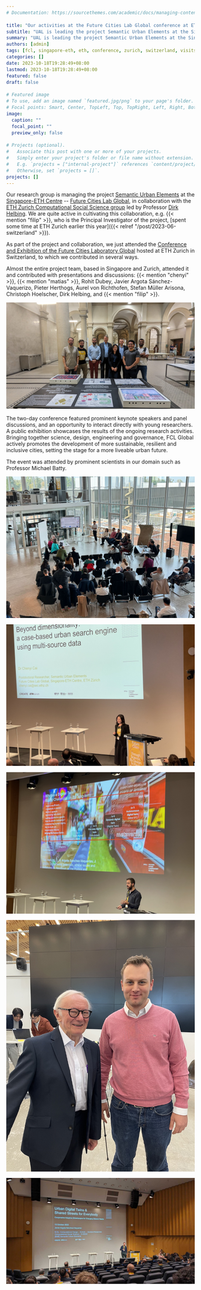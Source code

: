 ```yaml
---
# Documentation: https://sourcethemes.com/academic/docs/managing-content/

title: "Our activities at the Future Cities Lab Global conference at ETH Zurich"
subtitle: "UAL is leading the project Semantic Urban Elements at the Singapore-ETH Centre and in collaboration with Swiss partners."
summary: "UAL is leading the project Semantic Urban Elements at the Singapore-ETH Centre and in collaboration with Swiss partners."
authors: [admin]
tags: [fcl, singapore-eth, eth, conference, zurich, switzerland, visits]
categories: []
date: 2023-10-18T19:28:49+08:00
lastmod: 2023-10-18T19:28:49+08:00
featured: false
draft: false

# Featured image
# To use, add an image named `featured.jpg/png` to your page's folder.
# Focal points: Smart, Center, TopLeft, Top, TopRight, Left, Right, BottomLeft, Bottom, BottomRight.
image:
  caption: ""
  focal_point: ""
  preview_only: false

# Projects (optional).
#   Associate this post with one or more of your projects.
#   Simply enter your project's folder or file name without extension.
#   E.g. `projects = ["internal-project"]` references `content/project/deep-learning/index.md`.
#   Otherwise, set `projects = []`.
projects: []
---
```


Our research group is managing the project [Semantic Urban Elements](https://fcl.ethz.ch/research/integration-and-strategies/semantic-urban-elements.html) at the [Singapore-ETH Centre](https://sec.ethz.ch) -- [Future Cities Lab Global](https://fcl.ethz.ch), in collaboration with the [ETH Zurich Computational Social Science group](https://coss.ethz.ch) led by Professor [Dirk Helbing](https://coss.ethz.ch/people/helbing.html).
We are quite active in cultivating this collaboration, e.g. {{< mention "filip" >}}, who is the Principal Investigator of the project, [spent some time at ETH Zurich earlier this year]({{< relref "/post/2023-06-switzerland" >}}).

As part of the project and collaboration, we just attended the [Conference and Exhibition of the Future Cities Laboratory Global](https://fclg-ep.ethz.ch) hosted at ETH Zurich in Switzerland, to which we contributed in several ways. 

Almost the entire project team, based in Singapore and Zurich, attended it and contributed with presentations and discussions: {{< mention "chenyi" >}}, {{< mention "matias" >}}, Rohit Dubey, Javier Argota Sánchez-Vaquerizo, Pieter Herthogs, Aurel von Richthofen, Stefan Müller Arisona, Christoph Hoelscher, Dirk Helbing, and {{< mention "filip" >}}.

![](0.jpg)


The two-day conference featured prominent keynote speakers and panel discussions, and an opportunity to interact directly with young researchers.
A public exhibition showcases the results of the ongoing research activities.
Bringing together science, design, engineering and governance, FCL Global actively promotes the development of more sustainable, resilient and inclusive cities, setting the stage for a more liveable urban future.

The event was attended by prominent scientists in our domain such as Professor Michael Batty.

![](1.jpg)

![](2.jpg)

![](3.jpg)

![](4.jpg)

![](5.jpg)

